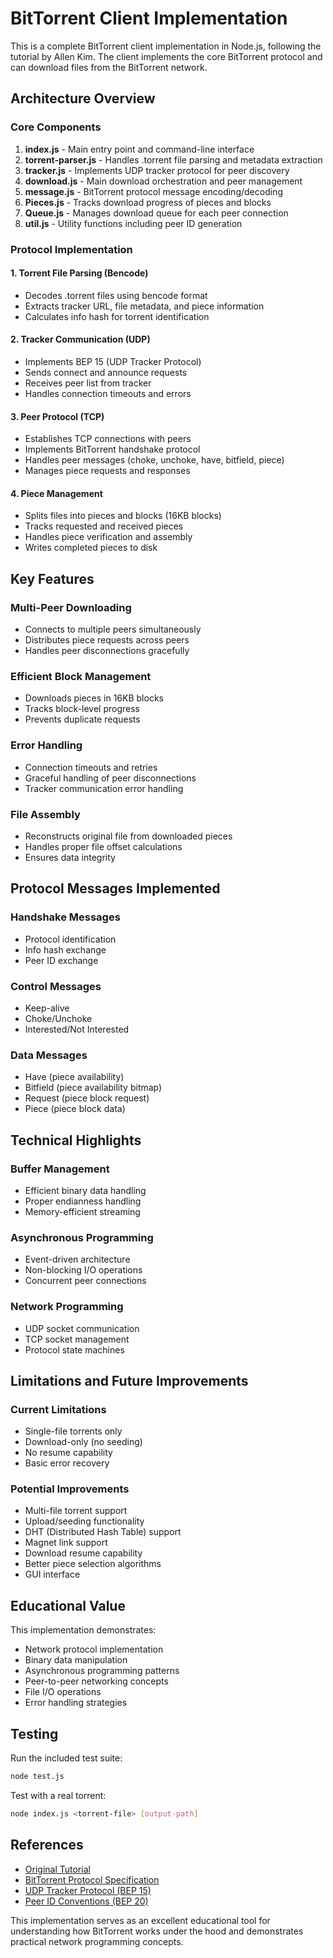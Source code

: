 # BitTorrent Client Implementation

This is a complete BitTorrent client implementation in Node.js, following the tutorial by Allen Kim. The client implements the core BitTorrent protocol and can download files from the BitTorrent network.

## Architecture Overview

### Core Components

1. **index.js** - Main entry point and command-line interface
2. **torrent-parser.js** - Handles .torrent file parsing and metadata extraction
3. **tracker.js** - Implements UDP tracker protocol for peer discovery
4. **download.js** - Main download orchestration and peer management
5. **message.js** - BitTorrent protocol message encoding/decoding
6. **Pieces.js** - Tracks download progress of pieces and blocks
7. **Queue.js** - Manages download queue for each peer connection
8. **util.js** - Utility functions including peer ID generation

### Protocol Implementation

#### 1. Torrent File Parsing (Bencode)
- Decodes .torrent files using bencode format
- Extracts tracker URL, file metadata, and piece information
- Calculates info hash for torrent identification

#### 2. Tracker Communication (UDP)
- Implements BEP 15 (UDP Tracker Protocol)
- Sends connect and announce requests
- Receives peer list from tracker
- Handles connection timeouts and errors

#### 3. Peer Protocol (TCP)
- Establishes TCP connections with peers
- Implements BitTorrent handshake protocol
- Handles peer messages (choke, unchoke, have, bitfield, piece)
- Manages piece requests and responses

#### 4. Piece Management
- Splits files into pieces and blocks (16KB blocks)
- Tracks requested and received pieces
- Handles piece verification and assembly
- Writes completed pieces to disk

## Key Features

### Multi-Peer Downloading
- Connects to multiple peers simultaneously
- Distributes piece requests across peers
- Handles peer disconnections gracefully

### Efficient Block Management
- Downloads pieces in 16KB blocks
- Tracks block-level progress
- Prevents duplicate requests

### Error Handling
- Connection timeouts and retries
- Graceful handling of peer disconnections
- Tracker communication error handling

### File Assembly
- Reconstructs original file from downloaded pieces
- Handles proper file offset calculations
- Ensures data integrity

## Protocol Messages Implemented

### Handshake Messages
- Protocol identification
- Info hash exchange
- Peer ID exchange

### Control Messages
- Keep-alive
- Choke/Unchoke
- Interested/Not Interested

### Data Messages
- Have (piece availability)
- Bitfield (piece availability bitmap)
- Request (piece block request)
- Piece (piece block data)

## Technical Highlights

### Buffer Management
- Efficient binary data handling
- Proper endianness handling
- Memory-efficient streaming

### Asynchronous Programming
- Event-driven architecture
- Non-blocking I/O operations
- Concurrent peer connections

### Network Programming
- UDP socket communication
- TCP socket management
- Protocol state machines

## Limitations and Future Improvements

### Current Limitations
- Single-file torrents only
- Download-only (no seeding)
- No resume capability
- Basic error recovery

### Potential Improvements
- Multi-file torrent support
- Upload/seeding functionality
- DHT (Distributed Hash Table) support
- Magnet link support
- Download resume capability
- Better piece selection algorithms
- GUI interface

## Educational Value

This implementation demonstrates:
- Network protocol implementation
- Binary data manipulation
- Asynchronous programming patterns
- Peer-to-peer networking concepts
- File I/O operations
- Error handling strategies

## Testing

Run the included test suite:
```bash
node test.js
```

Test with a real torrent:
```bash
node index.js <torrent-file> [output-path]
```

## References

- [Original Tutorial](https://allenkim67.github.io/programming/2016/05/04/how-to-make-your-own-bittorrent-client.html)
- [BitTorrent Protocol Specification](https://wiki.theory.org/index.php/BitTorrentSpecification)
- [UDP Tracker Protocol (BEP 15)](http://www.bittorrent.org/beps/bep_0015.html)
- [Peer ID Conventions (BEP 20)](http://www.bittorrent.org/beps/bep_0020.html)

This implementation serves as an excellent educational tool for understanding how BitTorrent works under the hood and demonstrates practical network programming concepts.
